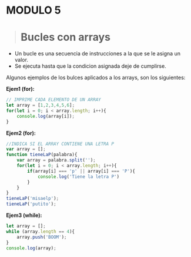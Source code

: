 # **MODULO 5**
># **Bucles con arrays**

* Un bucle es una secuencia de instrucciones a la que se le asigna un valor. 
* Se ejecuta hasta que la condicion asignada deje de cumplirse.

Algunos ejemplos de los bulces aplicados a los arrays, son los siguientes: 


**Ejem1 (for):**
```javascript
// IMPRIME CADA ELEMENTO DE UN ARRAY
let array = [1,2,3,4,5,6];
for(let i = 0; i < array.length; i++){
    console.log(array[i]);
}
```

**Ejem2 (for):**

```javascript
//INDICA SI EL ARRAY CONTIENE UNA LETRA P
var array = [];
function tieneLaP(palabra){
    var array = palabra.split('');
    for(let i = 0; i < array.length; i++){
        if(array[i] === 'p' || array[i] === 'P'){
            console.log('Tiene la letra P')
        }
    }
}
tieneLaP('misaelp');
tieneLaP('putito');
```

**Ejem3 (while):**

```javascript
let array = [];
while (array.length == 4){
    array.push('BOOM');
}
console.log(array);
```